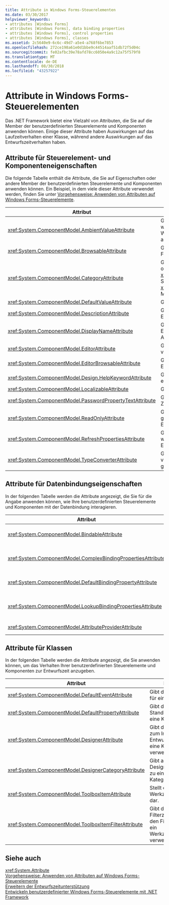 ```yaml
---
title: Attribute in Windows Forms-Steuerelementen
ms.date: 03/30/2017
helpviewer_keywords:
- attributes [Windows Forms]
- attributes [Windows Forms], data binding properties
- attributes [Windows Forms], control properties
- attributes [Windows Forms], classes
ms.assetid: 2c5640e9-6c6c-49d7-a5e4-a768f6be7853
ms.openlocfilehash: 272ce198a61e0d1bbe9c44514aaf51db72f5d04c
ms.sourcegitcommit: fe02afbc39e78afd78cc6050e4a9c12a75f579f8
ms.translationtype: MT
ms.contentlocale: de-DE
ms.lasthandoff: 08/30/2018
ms.locfileid: "43257922"
---
```

# <a name="attributes-in-windows-forms-controls"></a>Attribute in Windows Forms-Steuerelementen
Das .NET Framework bietet eine Vielzahl von Attributen, die Sie auf die Member der benutzerdefinierten Steuerelemente und Komponenten anwenden können. Einige dieser Attribute haben Auswirkungen auf das Laufzeitverhalten einer Klasse, während andere Auswirkungen auf das Entwurfszeitverhalten haben.  
  
## <a name="attributes-for-control-and-component-properties"></a>Attribute für Steuerelement- und Komponenteneigenschaften  
 Die folgende Tabelle enthält die Attribute, die Sie auf Eigenschaften oder andere Member der benutzerdefinierten Steuerelemente und Komponenten anwenden können. Ein Beispiel, in dem viele dieser Attribute verwendet werden, finden Sie unter [Vorgehensweise: Anwenden von Attributen auf Windows Forms-Steuerelemente](../../../../docs/framework/winforms/controls/how-to-apply-attributes-in-windows-forms-controls.md).  
  
|Attribut|Beschreibung|  
|---------------|-----------------|  
|<xref:System.ComponentModel.AmbientValueAttribute>|Gibt den Wert an, der an eine Eigenschaft übergeben werden soll, damit die Eigenschaft den zugehörigen Wert von einer anderen Quelle abrufen kann. Dies wird als *Umgebung* bezeichnet.|  
|<xref:System.ComponentModel.BrowsableAttribute>|Gibt an, ob eine Eigenschaft oder ein Ereignis im Fenster **Eigenschaften** angezeigt werden soll.|  
|<xref:System.ComponentModel.CategoryAttribute>|Gibt den Namen der Kategorie in der die Eigenschaft oder das Ereignis bei der Anzeige in einem <xref:System.Windows.Forms.PropertyGrid> -Steuerelement so eingestellt <xref:System.Windows.Forms.PropertySort.Categorized> Modus.|  
|<xref:System.ComponentModel.DefaultValueAttribute>|Gibt den Standardwert für eine Eigenschaft an.|  
|<xref:System.ComponentModel.DescriptionAttribute>|Gibt die Beschreibung einer Eigenschaft oder eines Ereignisses an.|  
|<xref:System.ComponentModel.DisplayNameAttribute>|Gibt den Anzeigenamen für eine Eigenschaft, ein Ereignis oder eine `public void`-Methode an, die keine Argumente akzeptiert.|  
|<xref:System.ComponentModel.EditorAttribute>|Gibt den Editor an, der zum Ändern einer Eigenschaft verwendet wird.|  
|<xref:System.ComponentModel.EditorBrowsableAttribute>|Gibt an, dass eine Eigenschaft oder Methode in einem Editor angezeigt werden kann.|  
|<xref:System.ComponentModel.Design.HelpKeywordAttribute>|Gibt das Kontextschlüsselwort für eine Klasse oder einen Member an.|  
|<xref:System.ComponentModel.LocalizableAttribute>|Gibt an, ob eine Eigenschaft lokalisiert werden soll.|  
|<xref:System.ComponentModel.PasswordPropertyTextAttribute>|Gibt an, dass die Textdarstellung eines Objekts von Zeichen wie Sternchen verdeckt wird.|  
|<xref:System.ComponentModel.ReadOnlyAttribute>|Gibt an, ob die Eigenschaft, an die dieses Attribut gebunden ist, schreibgeschützt ist oder ob zur Entwurfszeit Lese-/Schreibzugriff gewährt wird.|  
|<xref:System.ComponentModel.RefreshPropertiesAttribute>|Gibt an, dass das Eigenschaftenraster aktualisiert werden sollte, wenn sich der zugehörige Eigenschaftswert ändert.|  
|<xref:System.ComponentModel.TypeConverterAttribute>|Gibt an, welcher Typ als Konverter für das Objekt verwendet werden sollte, an das dieses Attribut gebunden ist.|  
  
## <a name="attributes-for-data-binding-properties"></a>Attribute für Datenbindungseigenschaften  
 In der folgenden Tabelle werden die Attribute angezeigt, die Sie für die Angabe anwenden können, wie Ihre benutzerdefinierten Steuerelemente und Komponenten mit der Datenbindung interagieren.  
  
|Attribut|Beschreibung|  
|---------------|-----------------|  
|<xref:System.ComponentModel.BindableAttribute>|Gibt an, ob eine Eigenschaft in der Regel für die Bindung verwendet wird.|  
|<xref:System.ComponentModel.ComplexBindingPropertiesAttribute>|Gibt die Eigenschaften der Datenquelle und des Datenmembers für eine Komponente an.|  
|<xref:System.ComponentModel.DefaultBindingPropertyAttribute>|Gibt die Standardbindungseigenschaft für eine Komponente an.|  
|<xref:System.ComponentModel.LookupBindingPropertiesAttribute>|Gibt die Eigenschaften der Datenquelle und des Datenmembers für eine Komponente an.|  
|<xref:System.ComponentModel.AttributeProviderAttribute>|Ermöglicht die Umleitung von Attributen.|  
  
## <a name="attributes-for-classes"></a>Attribute für Klassen  
 In der folgenden Tabelle werden die Attribute angezeigt, die Sie anwenden können, um das Verhalten Ihrer benutzerdefinierten Steuerelemente und Komponenten zur Entwurfszeit anzugeben.  
  
|Attribut|Beschreibung|  
|---------------|-----------------|  
|<xref:System.ComponentModel.DefaultEventAttribute>|Gibt das Standardereignis für eine Komponente an.|  
|<xref:System.ComponentModel.DefaultPropertyAttribute>|Gibt die Standardeigenschaft für eine Komponente an.|  
|<xref:System.ComponentModel.DesignerAttribute>|Gibt die Klasse an, die zum Implementieren von Entwurfszeitdiensten für eine Komponente verwendet wird.|  
|<xref:System.ComponentModel.DesignerCategoryAttribute>|Gibt an, dass der Designer für eine Klasse zu einer bestimmten Kategorie gehört.|  
|<xref:System.ComponentModel.ToolboxItemAttribute>|Stellt ein Attribut eines Werkzeugkastenelements dar.|  
|<xref:System.ComponentModel.ToolboxItemFilterAttribute>|Gibt die Filterzeichenfolge und den Filtertyp an, die für ein Werkzeugkastenelement verwendet werden sollen.|  
  
## <a name="see-also"></a>Siehe auch  
 <xref:System.Attribute>  
 [Vorgehensweise: Anwenden von Attributen auf Windows Forms-Steuerelemente](../../../../docs/framework/winforms/controls/how-to-apply-attributes-in-windows-forms-controls.md)  
 [Erweitern der Entwurfszeitunterstützung](http://msdn.microsoft.com/library/d6ac8a6a-42fd-4bc8-bf33-b212811297e2)  
 [Entwickeln benutzerdefinierter Windows Forms-Steuerelemente mit .NET Framework](../../../../docs/framework/winforms/controls/developing-custom-windows-forms-controls.md)

